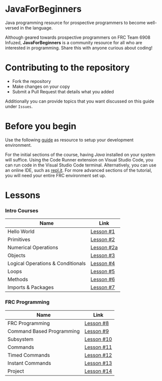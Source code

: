 # JavaForBeginners
Java programming resource for prospective programmers to become well-versed in the language.

Although geared towards prospective programmers on FRC Team 6908 Infuzed, **JavaForBeginners** is a community resource for all who are interested in programming. Share this with anyone curious about coding!

# Contributing to the repository
* Fork the repository
* Make changes on your copy
* Submit a Pull Request that details what you added

Additionally you can provide topics that you want discussed on this guide under `Issues`.

# Before you begin
Use the following [guide](https://docs.google.com/document/d/1gsHRuXv4nH3QgOnL0EUB5_rmLXk-JnR6QtYgkNwiXGk/edit?usp=sharing) as resource to setup your development environment.

For the initial sections of the course, having *Java* installed on your system will suffice. Using the Code Runner extension on Visual Studio Code, you can run code in the Visual Studio Code terminal. Alternatively, you can use an online IDE, such as [repl.it](https://repl.it/). For more advanced sections of the tutorial, you will need your entire FRC environment set up.

# Lessons

### Intro Courses
Name | Link
------------ | -------------
Hello World | [Lesson #1](https://github.com/frc6908/JavaForBeginners/blob/master/Lesson%201%20-%20Hello%20World/Lesson1HelloWorld.md)
Primitives | [Lesson #2](https://github.com/frc6908/JavaForBeginners/blob/master/Lesson%202%20-%20Primitives/Lesson2Primitives.md)
Numerical Operations | [Lesson #2a](https://github.com/frc6908/JavaForBeginners/blob/master/Lesson%202a%20-%20Numerical%20Operations/Lesson2aNumericalOperations.md)
Objects | [Lesson #3](https://github.com/frc6908/JavaForBeginners/blob/master/Lesson%203%20-%20Objects/Lesson3Objects.md)
Logical Operations & Conditionals | [Lesson #4](https://github.com/frc6908/JavaForBeginners/blob/master/Lesson%204%20-%20Logical%20Operators%20-%20Conditionals/Lesson4LogicalOperatorsConditionals.md)
Loops | [Lesson #5](https://github.com/frc6908/JavaForBeginners/blob/master/Lesson%205%20-%20Loops/Lesson5Loops.md)
Methods | [Lesson #6](https://github.com/frc6908/JavaForBeginners/blob/master/Lesson%206%20-%20Methods/Lesson6Methods.md)
Imports & Packages | [Lesson #7](https://github.com/frc6908/JavaForBeginners/blob/master/Lesson%207%20-%20Imports%20-%20Packages/Lesson7ImportsPackages.md)

### FRC Programming
Name  | Link
------------ | -------------
FRC Programming  | [Lesson #8](https://github.com/frc6908/JavaForBeginners/blob/master/Lesson%208%20-%20FRC%20Programming/Lesson8FRCProgramming.md)
Command Based Programming | [Lesson #9](https://github.com/frc6908/JavaForBeginners/tree/master/Lesson%209%20-%20Command%20Based%20Programming)
Subsystem | [Lesson #10](https://github.com/frc6908/JavaForBeginners/tree/master/Lesson%2010%20-%20Subsystem)
Commands | [Lesson #11](https://github.com/frc6908/JavaForBeginners/tree/master/Lesson%2011%20-%20Commands)
Timed Commands | [Lesson #12](https://github.com/frc6908/JavaForBeginners/tree/master/Lesson%2012%20-%20Timed%20Commands)
Instant Commands | [Lesson #13](https://github.com/frc6908/JavaForBeginners/tree/master/Lesson%2013%20-%20Instant%20Commands)
Project | [Lesson #14](https://github.com/frc6908/JavaForBeginners/tree/master/Lesson%2014%20-%20Project)

